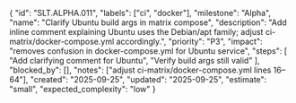 {
  "id": "SLT.ALPHA.011",
  "labels": ["ci", "docker"],
  "milestone": "Alpha",
  "name": "Clarify Ubuntu build args in matrix compose",
  "description": "Add inline comment explaining Ubuntu uses the Debian/apt family; adjust ci-matrix/docker-compose.yml accordingly.",
  "priority": "P3",
  "impact": "removes confusion in docker-compose.yml for Ubuntu service",
  "steps": [
    "Add clarifying comment for Ubuntu",
    "Verify build args still valid"
  ],
  "blocked_by": [],
  "notes": ["adjust ci-matrix/docker-compose.yml lines 16–64"],
  "created": "2025-09-25",
  "updated": "2025-09-25",
  "estimate": "small",
  "expected_complexity": "low"
}

